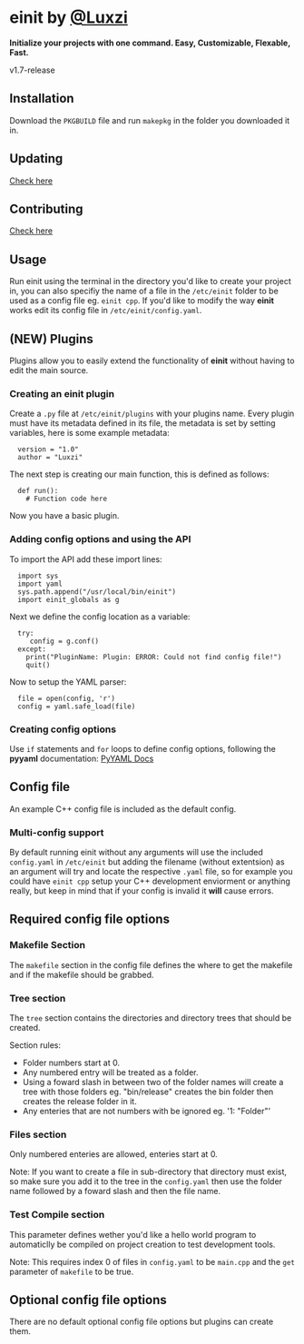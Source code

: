 # einit by [@Luxzi](https://github.com/luxzi)
**Initialize your projects with one command. Easy, Customizable, Flexable, Fast.**

v1.7-release

## Installation
Download the ``PKGBUILD`` file and run ``makepkg`` in the folder you downloaded it in.

## Updating
[Check here](https://github.com/Luxzi/linux-minitools#updating-tools)

## Contributing
[Check here](https://github.com/Luxzi/linux-minitools#contributing-and-reporting-bugs)

## Usage
Run einit using the terminal in the directory you'd like to create your project in, you can also specifiy the name of a file in the ``/etc/einit`` folder to be used as a config file eg. ``einit cpp``. If you'd like to modify the way **einit** works edit its config file in ``/etc/einit/config.yaml``.

## (NEW) Plugins

Plugins allow you to easily extend the functionality of **einit** without having to edit the main source.

### Creating an einit plugin
Create a ``.py`` file at ``/etc/einit/plugins`` with your plugins name. Every plugin must have its metadata defined in its file, the metadata is set by setting variables, here is some example metadata:

```
  version = "1.0"
  author = "Luxzi"
```

The next step is creating our main function, this is defined as follows:

```
  def run():
    # Function code here
```

Now you have a basic plugin.

### Adding config options and using the API
To import the API add these import lines:

```
  import sys
  import yaml
  sys.path.append("/usr/local/bin/einit")
  import einit_globals as g
```

Next we define the config location as a variable:

```
  try:
     config = g.conf()
  except:
    print("PluginName: Plugin: ERROR: Could not find config file!")
    quit()
```

Now to setup the YAML parser:

```
  file = open(config, 'r')
  config = yaml.safe_load(file)
```

### Creating config options

Use ``if`` statements and ``for`` loops to define config options, following the **pyyaml** documentation: [PyYAML Docs](https://pyyaml.org/wiki/PyYAMLDocumentation)

## Config file

An example C++ config file is included as the default config.

### Multi-config support

By default running einit without any arguments will use the included ``config.yaml`` in ``/etc/einit`` but adding the filename (without extentsion) as an argument will try and locate the respective ``.yaml`` file, so for example you could have ``einit cpp`` setup your C++ development enviorment or anything really, but keep in mind that if your config is invalid it **will** cause errors.

## Required config file options

### Makefile Section
The ``makefile`` section in the config file defines the where to get the makefile and if the makefile should be grabbed.

### Tree section
The ``tree`` section contains the directories and directory trees that should be created.

Section rules:
- Folder numbers start at 0.
- Any numbered entry will be treated as a folder.
- Using a foward slash in between two of the folder names will create a tree with those folders eg. "bin/release" creates the bin folder then creates the release folder in it.
- Any enteries that are not numbers with be ignored eg. '1: "Folder"'

### Files section
Only numbered enteries are allowed, enteries start at 0.

Note: If you want to create a file in sub-directory that directory must exist, so make sure you add it to the tree in the ``config.yaml`` then use the folder name followed by a foward slash and then the file name.

### Test Compile section
This parameter defines wether you'd like a hello world program to automaticlly be compiled on project creation to test development tools.

Note: This requires index 0 of files in ``config.yaml`` to be ``main.cpp`` and the ``get`` parameter of ``makefile`` to be true.

## Optional config file options

There are no default optional config file options but plugins can create them.
